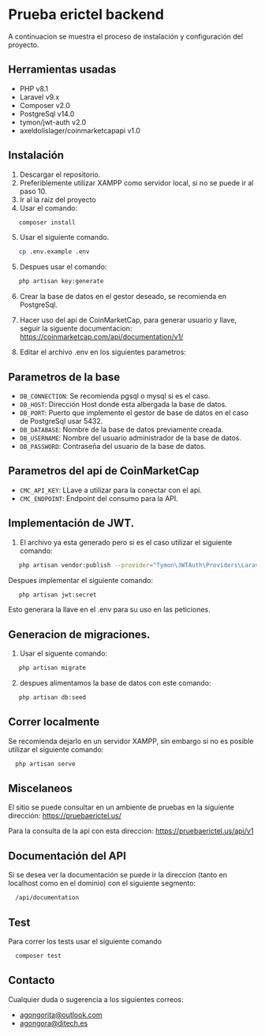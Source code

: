 
# Prueba erictel backend

A continuacion se muestra el proceso de instalación y configuración del proyecto.




## Herramientas usadas

- PHP v8.1
- Laravel v9.x
- Composer v2.0
- PostgreSql v14.0
- tymon/jwt-auth v2.0
- axeldolislager/coinmarketcapapi v1.0

## Instalación

1. Descargar el repositorio.
2. Preferiblemente utilizar XAMPP como servidor local, si no se puede ir al paso 10.
3. Ir al la raiz del proyecto
4. Usar el comando:
```bash
   composer install
```
5. Usar el siguiente comando.
```bash
   cp .env.example .env
```
5. Despues usar el comando:
```bash
   php artisan key:generate
```
6. Crear la base de datos en el gestor deseado, se recomienda en PostgreSql.

8. Hacer uso del api de CoinMarketCap, para generar usuario y llave, seguir la siguente documentacion: https://coinmarketcap.com/api/documentation/v1/

7. Editar el archivo .env en los siguientes parametros:

Parametros de la base
---------------

- `DB_CONNECTION`: Se recomienda pgsql o mysql si es el caso.
- `DB_HOST`: Dirección Host donde esta albergada la base de datos.
- `DB_PORT`: Puerto que implemente el gestor de base de datos en el caso de PostgreSql usar 5432.
- `DB_DATABASE`: Nombre de la base de datos previamente creada.
- `DB_USERNAME`: Nombre del usuario administrador de la base de datos.
- `DB_PASSWORD`: Contraseña del usuario de la base de datos.

Parametros del api de CoinMarketCap 
---------------
- `CMC_API_KEY`: LLave a utilizar para la conectar con el api.
- `CMC_ENDPOINT`: Endpoint del consumo para la API.

Implementación de JWT.
----------------
1. El archivo ya esta generado pero si es el caso utilizar el siguiente comando:

```bash
   php artisan vendor:publish --provider="Tymon\JWTAuth\Providers\LaravelServiceProvider"
```

Despues implementar el siguiente comando:

```bash
   php artisan jwt:secret
```
Esto generara la llave en el .env para su uso en las peticiones.


Generacion de migraciones.
----------------

1. Usar el siguente comando:

```bash
   php artisan migrate
```

2. despues alimentamos la base de datos con este comando:

```bash
   php artisan db:seed
```




    
## Correr localmente

Se recomienda dejarlo en un servidor XAMPP, sin embargo si no es posible utilizar el siguiente comando:

```bash
  php artisan serve
```



## Miscelaneos

El sitio se puede consultar en un ambiente de pruebas en la siguiente dirección: https://pruebaerictel.us/

Para la consulta de la api con esta direccion: https://pruebaerictel.us/api/v1

Documentación del API
---------------

Si se desea ver la documentación se puede ir la direccion (tanto en localhost como en el dominio) con el siguiente segmento: 

```bash
  /api/documentation
```

Test
---------------

Para correr los tests usar el siguiente comando

```bash
  composer test
```
Contacto
---------------

Cualquier duda o sugerencia a los siguientes correos:

- agongorita@outlook.com
- agongora@ditech.es

